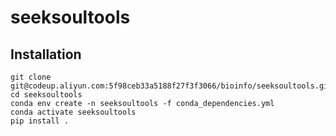 # seeksoultools
## Installation
```
git clone git@codeup.aliyun.com:5f98ceb33a5188f27f3f3066/bioinfo/seeksoultools.git 
cd seeksoultools
conda env create -n seeksoultools -f conda_dependencies.yml
conda activate seeksoultools
pip install .
```
